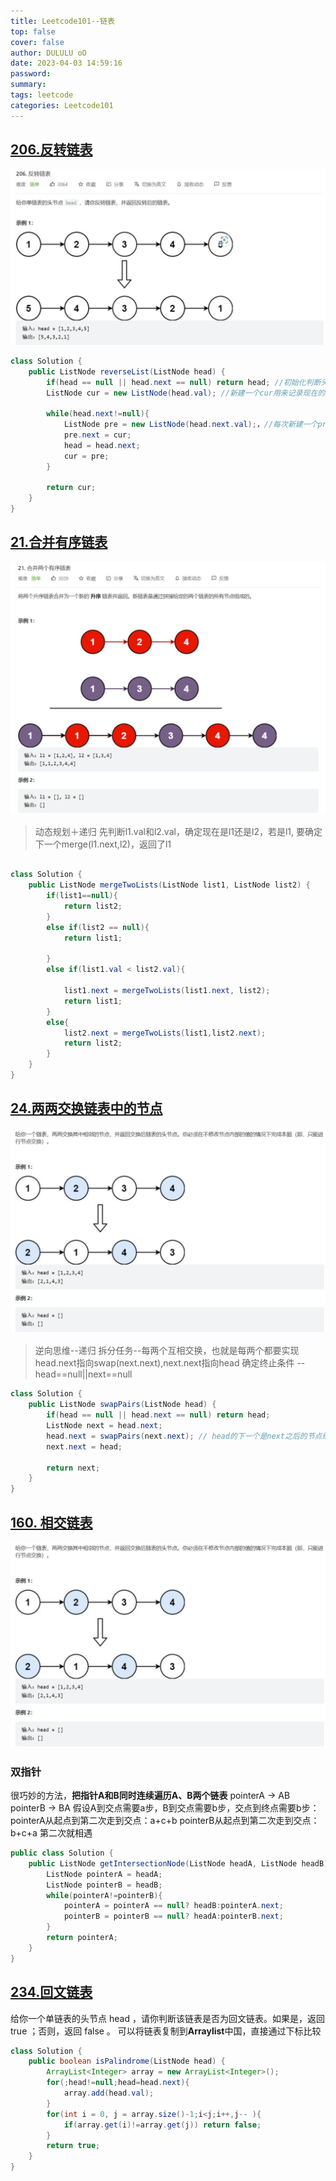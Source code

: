 ```yaml
---
title: Leetcode101--链表
top: false
cover: false
author: DULULU oO
date: 2023-04-03 14:59:16
password:
summary:
tags: leetcode
categories: Leetcode101
---
```


## [206.反转链表](https://leetcode.cn/problems/reverse-linked-list/submissions/)


![](/img/posts/Leetcode/leetcode206.jpg)

```java
class Solution {
    public ListNode reverseList(ListNode head) {
        if(head == null || head.next == null) return head; //初始化判断头和头的下一个是否为空，若空，直接返回
        ListNode cur = new ListNode(head.val); //新建一个cur用来记录现在的

        while(head.next!=null){
            ListNode pre = new ListNode(head.next.val);，//每次新建一个pre，存放head的下一个，然后把pre指向cur，实现翻转
            pre.next = cur;
            head = head.next;
            cur = pre;
        }
        
        return cur;
    }
}

```

## [21.合并有序链表](https://leetcode.cn/problems/merge-two-sorted-lists/)

![](/img/posts/Leetcode/leetcode21.jpg)

> 动态规划＋递归
 先判断l1.val和l2.val，确定现在是l1还是l2，若是l1, 要确定下一个merge(l1.next,l2)，返回了l1

```java

class Solution {
    public ListNode mergeTwoLists(ListNode list1, ListNode list2) {
        if(list1==null){
            return list2;
        }
        else if(list2 == null){
            return list1;

        }
        else if(list1.val < list2.val){

            list1.next = mergeTwoLists(list1.next, list2);
            return list1;
        }
        else{
            list2.next = mergeTwoLists(list1,list2.next);
            return list2;
        }
    }
}
```

## [24.两两交换链表中的节点](https://leetcode.cn/problems/swap-nodes-in-pairs/)

![](/img/posts/Leetcode/leetcode24.jpg)

> 逆向思维--递归
 拆分任务--每两个互相交换，也就是每两个都要实现head.next指向swap(next.next),next.next指向head
 确定终止条件 -- head==null||next==null

```java
class Solution {
    public ListNode swapPairs(ListNode head) {
        if(head == null || head.next == null) return head;
        ListNode next = head.next;
        head.next = swapPairs(next.next); // head的下一个是next之后的节点继续交换
        next.next = head;

        return next;
    }
}
```

## [160. 相交链表](https://leetcode.cn/problems/intersection-of-two-linked-lists/)

![](/img/posts/Leetcode/leetcode24.jpg)

### 双指针
很巧妙的方法，**把指针A和B同时连续遍历A、B两个链表**
pointerA -> AB
pointerB -> BA
假设A到交点需要a步，B到交点需要b步，交点到终点需要b步：
pointerA从起点到第二次走到交点：a+c+b
pointerB从起点到第二次走到交点：b+c+a
第二次就相遇
```java
public class Solution {
    public ListNode getIntersectionNode(ListNode headA, ListNode headB) {
        ListNode pointerA = headA;
        ListNode pointerB = headB;
        while(pointerA!=pointerB){
            pointerA = pointerA == null? headB:pointerA.next;
            pointerB = pointerB == null? headA:pointerB.next;
        }
        return pointerA;
    }
}
```

## [234.回文链表](https://leetcode.cn/problems/palindrome-linked-list/)

给你一个单链表的头节点 head ，请你判断该链表是否为回文链表。如果是，返回 true ；否则，返回 false 。
可以将链表复制到**Arraylist**中国，直接通过下标比较

```java
class Solution {
    public boolean isPalindrome(ListNode head) {
        ArrayList<Integer> array = new ArrayList<Integer>();
        for(;head!=null;head=head.next){
            array.add(head.val);
        }
        for(int i = 0, j = array.size()-1;i<j;i++,j-- ){
            if(array.get(i)!=array.get(j)) return false;
        }
        return true;
    }
}

```
